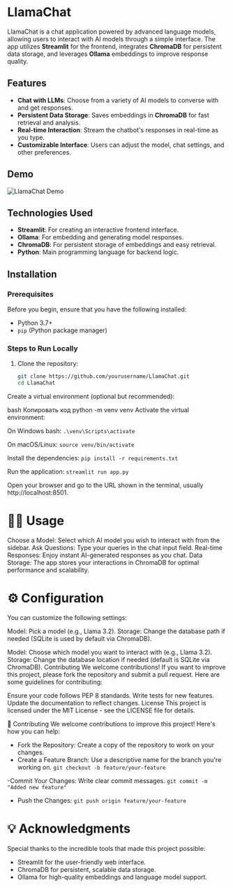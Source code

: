 # LlamaChat

LlamaChat is a chat application powered by advanced language models, allowing users to interact with AI models through a simple interface. The app utilizes **Streamlit** for the frontend, integrates **ChromaDB** for persistent data storage, and leverages **Ollama** embeddings to improve response quality. 

## Features

- **Chat with LLMs**: Choose from a variety of AI models to converse with and get responses.
- **Persistent Data Storage**: Saves embeddings in **ChromaDB** for fast retrieval and analysis.
- **Real-time Interaction**: Stream the chatbot's responses in real-time as you type.
- **Customizable Interface**: Users can adjust the model, chat settings, and other preferences.

## Demo

![LlamaChat Demo](assets/demo.gif)

## Technologies Used

- **Streamlit**: For creating an interactive frontend interface.
- **Ollama**: For embedding and generating model responses.
- **ChromaDB**: For persistent storage of embeddings and easy retrieval.
- **Python**: Main programming language for backend logic.

## Installation

### Prerequisites

Before you begin, ensure that you have the following installed:

- Python 3.7+
- `pip` (Python package manager)

### Steps to Run Locally

1. Clone the repository:
   ```bash
   git clone https://github.com/yourusername/LlamaChat.git
   cd LlamaChat
Create a virtual environment (optional but recommended):

bash
Копировать код
python -m venv venv
Activate the virtual environment:

On Windows bash: 
`.\venv\Scripts\activate`

On macOS/Linux:
`source venv/bin/activate`

Install the dependencies:
`pip install -r requirements.txt`

Run the application:
`streamlit run app.py`

Open your browser and go to the URL shown in the terminal, usually http://localhost:8501.


# 🧑‍💻 Usage
Choose a Model: Select which AI model you wish to interact with from the sidebar.
Ask Questions: Type your queries in the chat input field.
Real-time Responses: Enjoy instant AI-generated responses as you chat.
Data Storage: The app stores your interactions in ChromaDB for optimal performance and scalability.

# ⚙️ Configuration
You can customize the following settings:

Model: Pick a model (e.g., Llama 3.2).
Storage: Change the database path if needed (SQLite is used by default via ChromaDB).

Model: Choose which model you want to interact with (e.g., Llama 3.2).
Storage: Change the database location if needed (default is SQLite via ChromaDB).
Contributing
We welcome contributions! If you want to improve this project, please fork the repository and submit a pull request. Here are some guidelines for contributing:

Ensure your code follows PEP 8 standards.
Write tests for new features.
Update the documentation to reflect changes.
License
This project is licensed under the MIT License - see the LICENSE file for details.

🤝 Contributing
We welcome contributions to improve this project! Here's how you can help:

- Fork the Repository: Create a copy of the repository to work on your changes.
- Create a Feature Branch: Use a descriptive name for the branch you're working on.
`git checkout -b feature/your-feature`

-Commit Your Changes: Write clear commit messages.
`git commit -m "Added new feature"`

- Push the Changes:
`git push origin feature/your-feature`



# 💡 Acknowledgments
Special thanks to the incredible tools that made this project possible:

- Streamlit for the user-friendly web interface.
- ChromaDB for persistent, scalable data storage.
- Ollama for high-quality embeddings and language model support.
